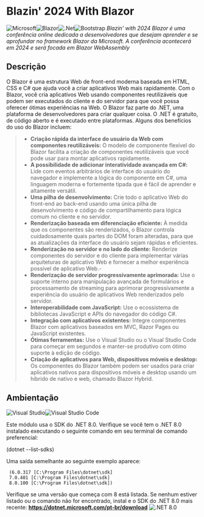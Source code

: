 # Blazin' 2024 With Blazor
![Microsoft](https://img.shields.io/badge/Microsoft-0078D4?style=for-the-badge&logo=microsoft&logoColor=white)![Blazor](https://img.shields.io/badge/blazor-%235C2D91.svg?style=for-the-badge&logo=blazor&logoColor=white)![.Net](https://img.shields.io/badge/.NET-5C2D91?style=for-the-badge&logo=.net&logoColor=white)![Bootstrap](https://img.shields.io/badge/bootstrap-%238511FA.svg?style=for-the-badge&logo=bootstrap&logoColor=white)
_Blazin' with 2024 Blazor é uma conferência online dedicada a desenvolvedores que desejam aprender e se aprofundar no framework Blazor da Microsoft. A conferência acontecerá em 2024 e será focada em Blazor WebAssembly_

## Descrição
O Blazor é uma estrutura Web de front-end moderna baseada em HTML, CSS e C# que ajuda você a criar aplicativos Web mais rapidamente. Com o Blazor, você cria aplicativos Web usando componentes reutilizáveis que podem ser executados do cliente e do servidor para que você possa oferecer ótimas experiências na Web. O Blazor faz parte do .NET, uma plataforma de desenvolvedores para criar qualquer coisa. O .NET é gratuito, de código aberto e é executado entre plataformas.
Alguns dos benefícios do uso do Blazor incluem:

>- __Criação rápida da interface do usuário da Web com componentes reutilizáveis:__ O modelo de componente flexível do Blazor facilita a criação de componentes reutilizáveis que você pode usar para montar aplicativos rapidamente.
>- __A possibilidade de adicionar interatividade avançada em C#:__ Lide com eventos arbitrários de interface do usuário do navegador e implemente a lógica do componente em C#, uma linguagem moderna e fortemente tipada que é fácil de aprender e altamente versátil.
>- __Uma pilha de desenvolvimento:__ Crie todo o aplicativo Web do front-end ao back-end usando uma única pilha de desenvolvimento e código de compartilhamento para lógica comum no cliente e no servidor.
>- __Renderização baseada em diferenciação eficiente:__ À medida que os componentes são renderizados, o Blazor controla cuidadosamente quais partes do DOM foram alteradas, para que as atualizações da interface do usuário sejam rápidas e eficientes.
>- __Renderização no servidor e no lado do cliente:__ Renderize componentes do servidor e do cliente para implementar várias arquiteturas de aplicativo Web e fornecer a melhor experiência possível de aplicativo Web.-
>- __Renderização de servidor progressivamente aprimorada:__ Use o suporte interno para manipulação avançada de formulários e processamento de streaming para aprimorar progressivamente a experiência do usuário de aplicativos Web renderizados pelo servidor.
>- __Interoperabilidade com JavaScript:__ Use o ecossistema de bibliotecas JavaScript e APIs do navegador do código C#.
>- __Integração com aplicativos existentes:__ Integre componentes Blazor com aplicativos baseados em MVC, Razor Pages ou JavaScript existentes.
>- __Ótimas ferramentas:__ Use o Visual Studio ou o Visual Studio Code para começar em segundos e manter-se produtivo com ótimo suporte à edição de código.
>- __Criação de aplicativos para Web, dispositivos móveis e desktop:__ Os componentes do Blazor também podem ser usados para criar aplicativos nativos para dispositivos móveis e desktop usando um híbrido de nativo e web, chamado Blazor Hybrid.

## __Ambientação__
![Visual Studio](https://img.shields.io/badge/Visual%20Studio-5C2D91.svg?style=for-the-badge&logo=visual-studio&logoColor=white)![Visual Studio Code](https://img.shields.io/badge/Visual%20Studio%20Code-0078d7.svg?style=for-the-badge&logo=visual-studio-code&logoColor=white)

Este módulo usa o SDK do .NET 8.0. Verifique se você tem o .NET 8.0 instalado executando o seguinte comando em seu terminal de comando preferencial:
 
 (dotnet --list-sdks)
 
 Uma saída semelhante ao seguinte exemplo aparece:
```
 (6.0.317 [C:\Program Files\dotnet\sdk]
 7.0.401 [C:\Program Files\dotnet\sdk]
 8.0.100 [C:\Program Files\dotnet\sdk])
```
Verifique se uma versão que começa com 8 está listada. Se nenhum estiver listado ou o comando não for encontrado, instal
e o SDK do .NET 8.0 mais recente: __https://dotnet.microsoft.com/pt-br/download__
![.NET 8.0](https://dotnet.microsoft.com/pt-br/download)
